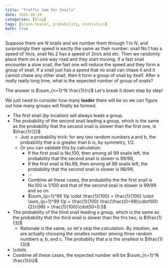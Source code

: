 ```yaml
---
title: "Traffic Jam for Snails"
date: 2025-10-19
categories: [blog]
tags: [brain-teaser, probability, statistics]
math: true
---
```


Suppose there are $N$ snails and we number them through 1 to $N$, and surprisingly their speed is eactly the same as their number: snail No.1 has a speed of 1m/s, snail No.2 has a speed of 2m/s and etc. Then we randomly place them on a one way road and they start moving. If a fast snail encounter a slow snail, the fast one will reduce the speed and they form a group of snail. If a snail just has a speed that no snail can chase it and it cannot chase any other snail, then it form a group of snail by itself. After a really really long time, what is the expected number of group of snails?

The answer is $\sum_{n=1}^N \frac{1}{n}$ Let's break it down step by step!

We just need to consider how many **leader** there will be so we can figure out how many groups will finally be formed. 
- The first snail (by location) will always leads a group.
- The probability of the second snail leading a group, which is the same as the probability that the second snail is slower than the first one, is $\frac{1}\{2}$
  - Just a probability trick: for any two random numbers a and b, the probability that a is greater than b is, by symmetry, 1/2.
  - Or you can validate this by calculation:
    - If the first snail is No.100, then among all 99 snails left, the probability that the second snail is slower is 99/99,
    - If the first snail is No.99, then among all 99 snails left, the probability that the second snail is slower is 98/99,
    - $\cdots$
    - Combine all these cases, the probability the the first snail is No.100 is 1/100 and that of the second snail is slower is 99/99 and so on
    - $\sum_{p=1}^99 1/p \cdot \frac{1}{100} = \frac{1}{100} \cdot \sum_{p=1}^99 1/p = \frac{1}{100} \frac{\frac{(0+99)\cdot100}{2}}{99} = \frac{1}{100}\cdot50=0.5$
- The probability of the third snail leading a group, which is the same as the probability that the third snail is slower than the firs two, is $\frac{1}{3}$
  - Rationale is the same, so let's skip the calculation. By intuition, we are actually choosing the smalles number among three random numbers a, b, and c. The probablity that a is the smallest is $\frac{1}{3}$
- \cdots
- Combine all these cases, the expected number will be $\sum_{n=1}^N \frac{1}{n}$
